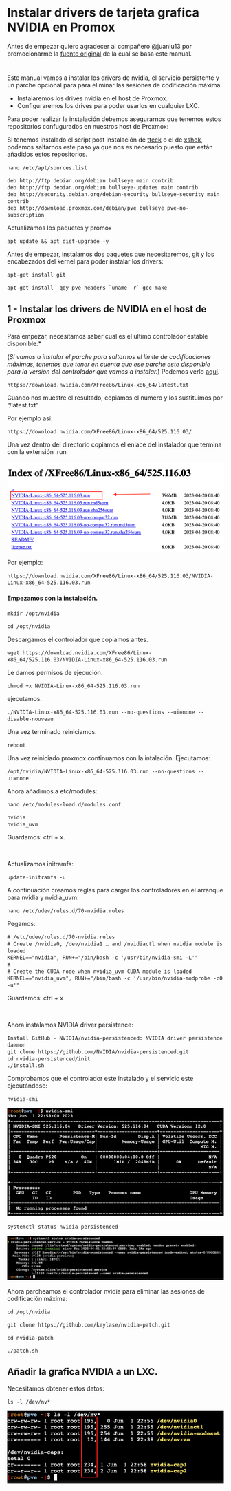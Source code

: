 # Instalar drivers de tarjeta grafica NVIDIA en Promox
Antes de empezar quiero agradecer al compañero @juanlu13 por promocionarme la [fuente original](https://forums.plex.tv/t/plex-hw-acceleration-in-lxc-container-anyone-with-success/219289/34?utm_source=pocket_mylist) de la cual se basa este manual. 
#
Este manual vamos a instalar los drivers de nvidia, el servicio persistente y un parche opcional para para eliminar las sesiones de codificación máxima.


- Instalaremos los drives nvidia en el host de Proxmox.
-	Configuraremos los drives para poder usarlos en cualquier LXC.

Para poder realizar la instalación debemos asegurarnos que tenemos estos repositorios confugurados en nuestros host de Proxmox:


Si tenemos instalado el script post instalación de  [tteck](https://tteck.github.io/Proxmox/) o el de [xshok](https://github.com/extremeshok/xshok-proxmox), podemos saltarnos este paso ya que nos es necesario puesto que están añadidos estos repositorios.

```
nano /etc/apt/sources.list
```
```
deb http://ftp.debian.org/debian bullseye main contrib
deb http://ftp.debian.org/debian bullseye-updates main contrib
deb http://security.debian.org/debian-security bullseye-security main contrib
deb http://download.proxmox.com/debian/pve bullseye pve-no-subscription
```
Actualizamos los paquetes y promox

```
apt update && apt dist-upgrade -y
```

Antes de empezar, instalamos dos paquetes que necesitaremos, git y los encabezados del kernel para poder instalar los drivers:

```
apt-get install git
```
```
apt-get install -qqy pve-headers-`uname -r` gcc make 
```
## 1 - Instalar los drivers de NVIDIA en el host de Proxmox

Para empezar, necesitamos saber cual es el ultimo controlador estable disponible:*
<br>

(*Si vamos a instalar el parche para saltarnos el limite de codificaciones máximas, tenemos que tener en cuenta que ese parche este disponible para la versión del controlador que vamos a instalar.*) Podemos verlo [aquí](https://github.com/keylase/nvidia-patch).
```
https://download.nvidia.com/XFree86/Linux-x86_64/latest.txt 
```
Cuando nos muestre el resultado, copiamos el numero y los sustituimos por “/latest.txt”

Por ejemplo así: 

```
https://download.nvidia.com/XFree86/Linux-x86_64/525.116.03/
```

Una vez dentro del directorio copiamos el enlace del instalador que termina con la extensión .run


![This is an image](nvidia-1.png)


Por ejemplo:
```
https://download.nvidia.com/XFree86/Linux-x86_64/525.116.03/NVIDIA-Linux-x86_64-525.116.03.run
```

#### Empezamos con la instalación.

```
mkdir /opt/nvidia
```
```
cd /opt/nvidia
```
Descargamos el controlador que copiamos antes.
```
wget https://download.nvidia.com/XFree86/Linux-x86_64/525.116.03/NVIDIA-Linux-x86_64-525.116.03.run
```
Le damos permisos de ejecución.
```
chmod +x NVIDIA-Linux-x86_64-525.116.03.run
```
ejecutamos.
```
./NVIDIA-Linux-x86_64-525.116.03.run --no-questions --ui=none --disable-nouveau
```
Una vez terminado reiniciamos.
```
reboot
```
Una vez reiniciado proxmox continuamos con la intalación. Ejecutamos:
```
/opt/nvidia/NVIDIA-Linux-x86_64-525.116.03.run --no-questions --ui=none
```

Ahora añadimos a etc/modules:
```
nano /etc/modules-load.d/modules.conf
```
```
nvidia
nvidia_uvm
```
Guardamos:
ctrl + x.

<br>

Actualizamos initramfs:
```
update-initramfs -u
```
A continuación creamos reglas para cargar los controladores en el arranque para nvidia y nvidia_uvm:
```
nano /etc/udev/rules.d/70-nvidia.rules
```
Pegamos:
```
# /etc/udev/rules.d/70-nvidia.rules
# Create /nvidia0, /dev/nvidia1 … and /nvidiactl when nvidia module is loaded
KERNEL=="nvidia", RUN+="/bin/bash -c '/usr/bin/nvidia-smi -L'"
#
# Create the CUDA node when nvidia_uvm CUDA module is loaded
KERNEL=="nvidia_uvm", RUN+="/bin/bash -c '/usr/bin/nvidia-modprobe -c0 -u'"
```
Guardamos: ctrl + x

<br>

Ahora instalamos NVIDIA driver persistence:
```
Install GitHub - NVIDIA/nvidia-persistenced: NVIDIA driver persistence daemon
git clone https://github.com/NVIDIA/nvidia-persistenced.git
cd nvidia-persistenced/init
./install.sh
```
Comprobamos que el controlador este instalado y el servicio este ejecutándose:
```
nvidia-smi
```
![This is an image](nvidia1.png)
```
systemctl status nvidia-persistenced
```
![This is an image](nvidia2.png)

Ahora parcheamos el controlador nvidia para eliminar las sesiones de codificación máxima:
```
cd /opt/nvidia
```
```
git clone https://github.com/keylase/nvidia-patch.git
```
```
cd nvidia-patch
```
```
./patch.sh
```
## Añadir la grafica NVIDIA a un LXC.

Necesitamos obtener estos datos:
```
ls -l /dev/nv*
```
![This is an image](nvidia3.png)
